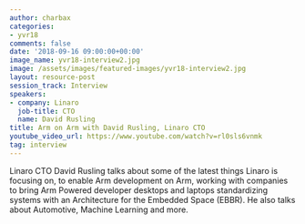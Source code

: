 ```yaml
---
author: charbax
categories:
- yvr18
comments: false
date: '2018-09-16 09:00:00+00:00'
image_name: yvr18-interview2.jpg
image: /assets/images/featured-images/yvr18-interview2.jpg
layout: resource-post
session_track: Interview
speakers:
- company: Linaro
  job-title: CTO
  name: David Rusling
title: Arm on Arm with David Rusling, Linaro CTO
youtube_video_url: https://www.youtube.com/watch?v=rl0sls6vnmk
tag: interview
---
```

Linaro CTO David Rusling talks about some of the latest things Linaro is focusing on, to enable Arm development on Arm, working with companies to bring Arm Powered developer desktops and laptops standardizing systems with an Architecture for the Embedded Space (EBBR). He also talks about Automotive, Machine Learning and more.
